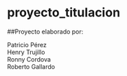 # proyecto_titulacion
##Proyecto elaborado por:
<dt>Patricio Pérez
<dt>Henry Trujillo
<dt>Ronny Cordova
<dt>Roberto Gallardo
